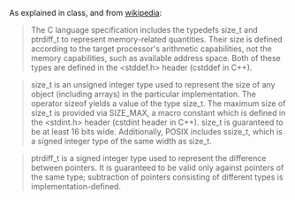 As explained in class, and from [wikipedia](https://en.wikipedia.org/wiki/C_data_types#stddef.h):

> The C language specification includes the typedefs size_t and ptrdiff_t to represent memory-related quantities. Their size is defined according to the target processor's arithmetic capabilities, not the memory capabilities, such as available address space. Both of these types are defined in the <stddef.h> header (cstddef in C++). 

> size_t is an unsigned integer type used to represent the size of any object (including arrays) in the particular implementation. The operator sizeof yields a value of the type size_t. The maximum size of size_t is provided via SIZE_MAX, a macro constant which is defined in the <stdint.h> header (cstdint header in C++). size_t is guaranteed to be at least 16 bits wide. Additionally, POSIX includes ssize_t, which is a signed integer type of the same width as size_t. 

> ptrdiff_t is a signed integer type used to represent the difference between pointers. It is guaranteed to be valid only against pointers of the same type; subtraction of pointers consisting of different types is implementation-defined. 
